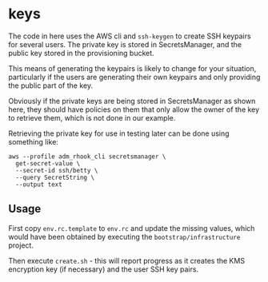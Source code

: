 # keys

The code in here uses the AWS cli and `ssh-keygen` to create SSH keypairs for several users. The private key is stored in SecretsManager, and the public key stored in the provisioning bucket.

This means of generating the keypairs is likely to change for your situation, particularly if the users are generating their own keypairs and only providing the public part of the key.

Obviously if the private keys are being stored in SecretsManager as shown here, they should have policies on them that only allow the owner of the key to retrieve them, which is not done in our example.

Retrieving the private key for use in testing later can be done using something like:

```
aws --profile adm_rhook_cli secretsmanager \
  get-secret-value \
  --secret-id ssh/betty \
  --query SecretString \
  --output text
```

## Usage

First copy `env.rc.template` to `env.rc` and update the missing values, which would have been obtained by executing the `bootstrap/infrastructure` project.

Then execute `create.sh` - this will report progress as it creates the KMS encryption key (if necessary) and the user SSH key pairs.
